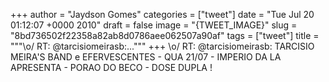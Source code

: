 
+++
author = "Jaydson Gomes"
categories = ["tweet"]
date = "Tue Jul 20 01:12:07 +0000 2010"
draft = false
image = "{TWEET_IMAGE}"
slug = "8bd736502f22358a82ab8d0786aee062507a90af"
tags = ["tweet"]
title = """&#92;o/ RT: @tarcisiomeirasb:..."""
+++
\o/ RT: @tarcisiomeirasb: TARCISIO MEIRA'S BAND e EFERVESCENTES - QUA 21/07 - IMPERIO DA LA APRESENTA  - PORAO DO BECO - DOSE DUPLA !
